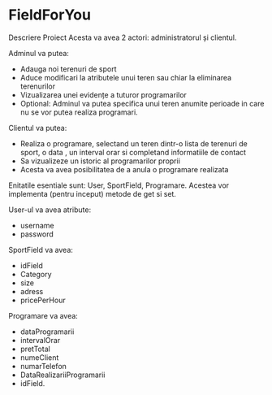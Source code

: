# FieldForYou

Descriere Proiect
Acesta va avea 2 actori: administratorul și clientul.

Adminul va putea:
-	Adauga noi terenuri de sport 
-	Aduce modificari la atributele unui teren sau chiar la eliminarea terenurilor
-	Vizualizarea unei evidențe a tuturor programarilor
-	Optional: Adminul va putea specifica unui teren anumite perioade in care nu se vor putea realiza programari.
	
Clientul va putea:
-	Realiza o programare, selectand un teren dintr-o lista  de terenuri de sport, o data , un interval orar si completand informatiile de contact
-	Sa vizualizeze un istoric al programarilor proprii
-	Acesta va avea posibilitatea de a anula o programare realizata

Enitatile esentiale sunt: User, SportField, Programare. Acestea vor implementa (pentru inceput) metode de get si set.

User-ul va avea atribute: 
-	username
-	password

SportField va avea:
-	idField
-	Category
-	size
-	adress
-	pricePerHour

Programare va avea:
-	dataProgramarii
-	intervalOrar
-	pretTotal
-	numeClient
-	numarTelefon
-	DataRealizariiProgramarii
-	idField.

